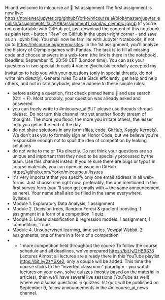 Hi and welcome to mlcourse.ai! :tada:
1st assignment
The first assignment is now live: https://nbviewer.jupyter.org/github/Yorko/mlcourse.ai/blob/master/jupyter_english/assignments_fall2019/assignment1_pandas_olympic.ipynb (if you're not comfortable with GitHub yet, just download the content of this notebook as plain text - button "Raw" on GitHub in the upper-right corner - and save as an .ipynb file). You shall now be familiar with Jupyter Notebooks, if not, go to https://mlcourse.ai/prerequisites.
In the 1st assignment, you'll analyze the history of Olympic games with Pandas. The task is to fill all missing code and choose answers in a web-form (the link is there in the notebook). Deadline: September 15, 20:59 CET (London time). You can ask your questions in two special threads :arrow_down:  Vadim @vchulski cordially accepted my invitation to help you with your questions (only in special threads, do not write him directly).
General rules
To use Slack efficiently, get help and help others, and not irritate anybode, please adhere to these simple rules:
- before asking a question, first check pinned items :pushpin: and use search (Ctrl + F). Most probably, your question was already asked and answered
- you can freely write to #mlcourse_ai  BUT please use threads :thread-please:. Do not turn this channel into yet another floody stream of thoughts. The more you flood, the more you irritate others, the lesser help you get in the end of the day
- do not share solutions in any form (files, code, GitHub, Kaggle Kernels). We don't ask you to formally sign an Honor Code, but we believe you're responsible enough not to spoil the idea of competition by leaking solutions
- do not write to me or TAs directly. Do not think your questions are so unique and important that they need to be specially processed by the team. Use this channel insted. If you're sure there are bugs or typos in course materials, you can open an issue on GitHub https://github.com/Yorko/mlcourse.ai/issues
- it's very important that you specify only one email address in all web-forms. Just choose one right now, preferably, the one mentioned in the first survey form (you''ll soon get emails with ~ the same announcement as here). Your name shall also be filled in the same everywhere.
Syllabus
- Module 1. Exploratory Data Analysis, 1 assignment
- Module 2. Decision trees, Random Forest & gradient boosting. 1 assignment in a form of a competition, 1 quiz
- Module 3. Linear classification & regression models. 1 assignment, 1 competition, 1 quiz
- Module 4. Unsupervised learning, time series, Vowpal Wabbit. 2 assignments, one of them in a form of a competition
- + 1 more competition held throughout the course
To follow the course schedule and all deadlines, we've prepared https://bit.ly/2HB9378
Lectures
Almost all lectures are already there in this YouTube playlist https://bit.ly/2zY6Xe2, only a couple will be added. This time the course sticks to the "inverted classroom" paradigm - you watch lectures on your own, solve quizzes (mostly based on the material in articles), then we'll have several live sessions (YouTube as well) where we discuss questions in quizzes. 1st quiz will be published on September 9, follow announcements in the #mlcourse_ai_news channel.
